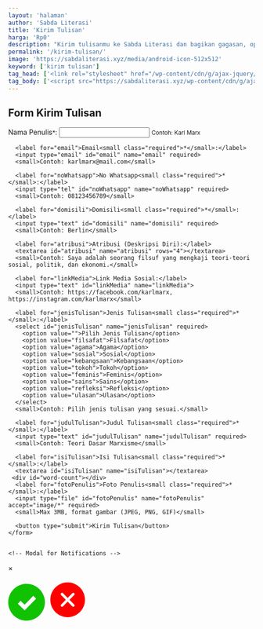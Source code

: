```yaml
---
layout: 'halaman'
author: 'Sabda Literasi'
title: 'Kirim Tulisan'
harga: 'Rp0'
description: "Kirim tulisanmu ke Sabda Literasi dan bagikan gagasan, opini, atau karya inspiratif dengan lebih banyak pembaca. Dapatkan kesempatan dipublikasikan dan dukung gerakan literasi bersama kami!"
permalink: '/kirim-tulisan/'
image: 'https://sabdaliterasi.xyz/media/android-icon-512x512'
keyword: ['kirim tulisan']
tag_head: ['<link rel="stylesheet" href="/wp-content/cdn/g/ajax-jquery/assets/repository/css/kirim-tulisan/0.2/main.min.css">','<script src="/wp-content/cdn/g/ajax-jquery/sabdaliterasi.shop/file/assets/js/editartikel.min.js"></script>']
tag_body: ['<script src="https://sabdaliterasi.xyz/wp-content/cdn/g/ajax-jquery/assets/repository/script/kirim-tulisan/0.2/main.min.js"></script>']
---
```


<div id="loading">
<div class="spinner"></div>
</div>    
  <div id="send">
    <h2>Form Kirim Tulisan</h2>
    <form id="submitForm">
      <label for="namaPenulis">Nama Penulis<small class="required">*</small>:</label>
      <input type="text" id="namaPenulis" name="namaPenulis" required>
      <small>Contoh: Karl Marx</small>

      <label for="email">Email<small class="required">*</small>:</label>
      <input type="email" id="email" name="email" required>
      <small>Contoh: karlmarx@mail.com</small>

      <label for="noWhatsapp">No Whatsapp<small class="required">*</small>:</label>
      <input type="tel" id="noWhatsapp" name="noWhatsapp" required>
      <small>Contoh: 08123456789</small>

      <label for="domisili">Domisili<small class="required">*</small>:</label>
      <input type="text" id="domisili" name="domisili" required>
      <small>Contoh: Berlin</small>

      <label for="atribusi">Atribusi (Deskripsi Diri):</label>
      <textarea id="atribusi" name="atribusi" rows="4"></textarea>
      <small>Contoh: Saya adalah seorang filsuf yang mengkaji teori-teori sosial, politik, dan ekonomi.</small>

      <label for="linkMedia">Link Media Sosial:</label>
      <input type="text" id="linkMedia" name="linkMedia">
      <small>Contoh: https://facebook.com/karlmarx, https://instagram.com/karlmarx</small>

      <label for="jenisTulisan">Jenis Tulisan<small class="required">*</small>:</label>
      <select id="jenisTulisan" name="jenisTulisan" required>
        <option value="">Pilih Jenis Tulisan</option>
        <option value="filsafat">Filsafat</option>
        <option value="agama">Agama</option>
        <option value="sosial">Sosial</option>
        <option value="kebangsaan">Kebangsaan</option>
        <option value="tokoh">Tokoh</option>
        <option value="feminis">Feminis</option>
        <option value="sains">Sains</option>
        <option value="refleksi">Refleksi</option>
        <option value="ulasan">Ulasan</option>
      </select>
      <small>Contoh: Pilih jenis tulisan yang sesuai.</small>

      <label for="judulTulisan">Judul Tulisan<small class="required">*</small>:</label>
      <input type="text" id="judulTulisan" name="judulTulisan" required>
      <small>Contoh: Teori Dasar Marxisme</small>

      <label for="isiTulisan">Isi Tulisan<small class="required">*</small>:</label>
      <textarea id="isiTulisan" name="isiTulisan"></textarea>
     <div id="word-count"></div>
      <label for="fotoPenulis">Foto Penulis<small class="required">*</small>:</label>
      <input type="file" id="fotoPenulis" name="fotoPenulis" accept="image/*" required>
      <small>Max 3MB, format gambar (JPEG, PNG, GIF)</small>

      <button type="submit">Kirim Tulisan</button>
    </form>
  
  
    <!-- Modal for Notifications -->
  <div id="SendmyModal" class="modal">
    <div class="modal-content">
      <span class="modal-close" id="modalClose">&times;</span>
      <p class="modal-svg">
      <svg fill="#10c200" id="suksesModal" width="75" height="75" viewBox="0 0 24 24"><path d="M12 0c-6.627 0-12 5.373-12 12s5.373 12 12 12 12-5.373 12-12-5.373-12-12-12zm-1.25 17.292l-4.5-4.364 1.857-1.858 2.643 2.506 5.643-5.784 1.857 1.857-7.5 7.643z"/></svg>
      <svg fill="#ff0000" id="errorModal" width="85" height="85" viewBox="0 0 24 24"><path d="m12.002 2.005c5.518 0 9.998 4.48 9.998 9.997 0 5.518-4.48 9.998-9.998 9.998-5.517 0-9.997-4.48-9.997-9.998 0-5.517 4.48-9.997 9.997-9.997zm0 8.933-2.721-2.722c-.146-.146-.339-.219-.531-.219-.404 0-.75.324-.75.749 0 .193.073.384.219.531l2.722 2.722-2.728 2.728c-.147.147-.22.34-.22.531 0 .427.35.75.751.75.192 0 .384-.073.53-.219l2.728-2.728 2.729 2.728c.146.146.338.219.53.219.401 0 .75-.323.75-.75 0-.191-.073-.384-.22-.531l-2.727-2.728 2.717-2.717c.146-.147.219-.338.219-.531 0-.425-.346-.75-.75-.75-.192 0-.385.073-.531.22z"/></svg>
      </p>
      <p id="SendmodalMessage"></p>
    </div>
  </div>
  </div>
